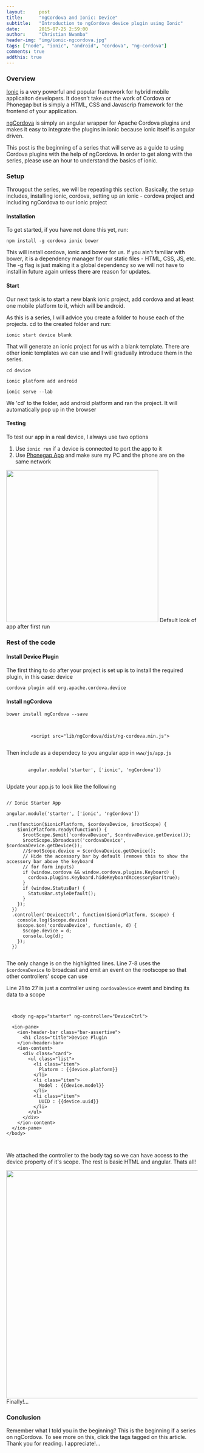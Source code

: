 ```yaml
---
layout:     post
title:      "ngCordova and Ionic: Device"
subtitle:   "Introduction to ngCordova device plugin using Ionic"
date:       2015-07-25 2:59:00
author:     "Christian Nwamba"
header-img: "img/ionic-ngcordova.jpg"
tags: ["node", "ionic", "android", "cordova", "ng-cordova"]
comments: true
addthis: true
---
```


<h3>Overview</h3>
<p>
    <a href="http://ionicframework.com">Ionic</a> is a very powerful and popular framework for
    hybrid mobile applicaiton developers. It doesn't take out the work of Cordova or Phonegap but 
    is simply a HTML, CSS and Javascrip framework for the frontend of your application.
</p>

<p>
    <a href="http://ngcordova.com">ngCordova</a> is simply an angular wrapper for Apache Cordova plugins
    and makes it easy to integrate the plugins in ionic because ionic itself is angular driven.
</p>

<p>
    This post is the beginning of a series that will serve as a guide to using Cordova plugins with the
    help of ngCordova. In order to get along with the series, please use an hour to understand
    the basics of ionic.
</p>

<h3 id="setup">Setup</h3>
<p>
    Througout the series, we will be repeating this section. Basically, the setup includes, 
    installing ionic, cordova, setting up an ionic - cordova project 
    and including ngCordova to our ionic project
</p>

<h4>Installation</h4>
To get started, if you have not done this yet, run:
<p>
    <code>npm install -g cordova ionic bower</code>
</p>
<p>
    This will install cordova, ionic and bower for us. If you ain't familiar with
    bower, it is a dependency manager for our static files - HTML, CSS, JS, etc.
    The -g flag is just making it a global dependency so we will not have to install
    in future again unless there are reason for updates.
</p>

<h4>Start</h4>
<p>
    Our next task is to start a new blank ionic project, add cordova and at least one mobile
    platform to it, which will be android.
</p>
<p>
    As this is a series, I will advice you create a folder to house each of the projects.
    cd to the created folder and run:
</p>
<p>
    <code>ionic start device blank</code>
</p>
<p>
    That will generate an ionic project for us with a blank template. There are other
    ionic templates we can use and I will gradually introduce them in the series.
</p>
<p>
    <code>cd device</code>
</p>
<p>
    <code>ionic platform add android</code>
</p>
<p>
    <code>ionic serve --lab</code>
</p>

<p>
    We 'cd' to the folder, add android platform and ran the project.
    It will automatically pop up in the browser
</p>

<h4>Testing</h4>
<p>
    To test our app in a real device, I always use two options
    <ol>
        <li>Use <code>ionic run</code> if a device is connected to port the app to it</li>
        <li>Use <a href="app.phonegap.com">Phonegap App</a> and make sure my PC
        and the phone are on the same network</li>
    </ol>
</p>

<img src="{{site.baseUrl}}/img/screenshots/Screenshot_2015-07-25-20-21-15.png" style="height:400px; width:auto">
<span class="caption text-muted">Default look of app after first run</span>

<h3>Rest of the code</h3>
<h4>Install Device Plugin</h4>
<p>
    The first thing to do after your project is set up is to install the required plugin,
    in this case: device
</p>
<p>
    <code>cordova plugin add org.apache.cordova.device</code>
</p>

<h4>Install ngCordova</h4>
<p>
    <code>bower install ngCordova --save</code>
</p>
<pre>
    <code class="language-markup">
        <!--Make sure it is after ionic and before cordova-->
         &lt;script src="lib/ngCordova/dist/ng-cordova.min.js"></script>
    </code>
</pre>
<p>Then include as a dependecy to you angular app in <code>www/js/app.js</code></p>
<pre>
    <code class="language-javascript">
        angular.module('starter', ['ionic', 'ngCordova'])
    </code>
</pre>

<p>Update your app.js to look like the following</p>

<pre class="line-numbers" data-line="7-8, 21-27"><code class="language-javascript">
// Ionic Starter App

angular.module('starter', ['ionic', 'ngCordova'])

.run(function($ionicPlatform, $cordovaDevice, $rootScope) {
    $ionicPlatform.ready(function() {
      $rootScope.$emit('cordovaDevice', $cordovaDevice.getDevice());
      $rootScope.$broadcast('cordovaDevice', $cordovaDevice.getDevice());
      //$rootScope.device = $cordovaDevice.getDevice();
      // Hide the accessory bar by default (remove this to show the accessory bar above the keyboard
      // for form inputs)
      if (window.cordova && window.cordova.plugins.Keyboard) {
        cordova.plugins.Keyboard.hideKeyboardAccessoryBar(true);
      }
      if (window.StatusBar) {
        StatusBar.styleDefault();
      }
    });
  })
  .controller('DeviceCtrl', function($ionicPlatform, $scope) {
    console.log($scope.device)
    $scope.$on('cordovaDevice', function(e, d) {
      $scope.device = d;
      console.log(d);
    });
  })
  </code></pre>
  
  <p>
      The only change is on the highlighted lines.
      Line 7-8 uses the <code>$cordovaDevice</code> to broadcast and emit
      an event on the rootscope so that other controllers' scope can use
  </p>
  
  <p>
      Line 21 to 27 is just a controller using <code>cordovaDevice</code>
      event and binding its data to a scope
  </p>
  
  <pre class="line-numbers"><code class="language-markup">
  
  &lt;body ng-app="starter" ng-controller="DeviceCtrl">

  &lt;ion-pane>
    &lt;ion-header-bar class="bar-assertive">
      &lt;h1 class="title">Device Plugin</h1>
    &lt;/ion-header-bar>
    &lt;ion-content>
      &lt;div class="card">
        &lt;ul class="list">
          &lt;li class="item">
            Platorm : {{device.platform}}
          &lt;/li>
          &lt;li class="item">
            Model : {{device.model}}
          &lt;/li>
          &lt;li class="item">
            UUID : {{device.uuid}}
          &lt;/li>
        &lt;/ul>
      &lt;/div>
    &lt;/ion-content>
  &lt;/ion-pane>
&lt;/body>
  
  </code></pre>
  
  <p>
      We attached the controller to the body tag so we can have access to the device
      property of it's scope. The rest is basic HTML and angular. Thats all!
  </p>
  
  <img src="{{site.baseUrl}}/img/screenshots/Screenshot_2015-07-25-22-12-08.png" style="height:600px; width:auto">
  <span class="caption text-muted">Finally!...</span>
  
  <h3>Conclusion</h3>
  <p>
      Remember what I told you in the beginning? This is the beginning if a series on ngCordova.
      To see more on this, click the tags tagged on this article. Thank you for reading.
      I appreciate!...
  </p>